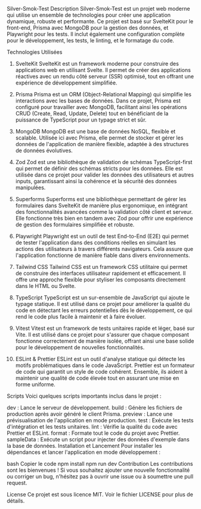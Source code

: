 Silver-Smok-Test
Description
Silver-Smok-Test est un projet web moderne qui utilise un ensemble de technologies pour créer une application dynamique, robuste et performante. Ce projet est basé sur SvelteKit pour le front-end, Prisma avec MongoDB pour la gestion des données, et Playwright pour les tests. Il inclut également une configuration complète pour le développement, les tests, le linting, et le formatage du code.

Technologies Utilisées
1. SvelteKit
SvelteKit est un framework moderne pour construire des applications web en utilisant Svelte. Il permet de créer des applications réactives avec un rendu côté serveur (SSR) optimisé, tout en offrant une expérience de développement simplifiée.

2. Prisma
Prisma est un ORM (Object-Relational Mapping) qui simplifie les interactions avec les bases de données. Dans ce projet, Prisma est configuré pour travailler avec MongoDB, facilitant ainsi les opérations CRUD (Create, Read, Update, Delete) tout en bénéficiant de la puissance de TypeScript pour un typage strict et sûr.

3. MongoDB
MongoDB est une base de données NoSQL, flexible et scalable. Utilisée ici avec Prisma, elle permet de stocker et gérer les données de l'application de manière flexible, adaptée à des structures de données évolutives.

4. Zod
Zod est une bibliothèque de validation de schémas TypeScript-first qui permet de définir des schémas stricts pour les données. Elle est utilisée dans ce projet pour valider les données des utilisateurs et autres inputs, garantissant ainsi la cohérence et la sécurité des données manipulées.

5. Superforms
Superforms est une bibliothèque permettant de gérer les formulaires dans SvelteKit de manière plus ergonomique, en intégrant des fonctionnalités avancées comme la validation côté client et serveur. Elle fonctionne très bien en tandem avec Zod pour offrir une expérience de gestion des formulaires simplifiée et robuste.

6. Playwright
Playwright est un outil de test End-to-End (E2E) qui permet de tester l'application dans des conditions réelles en simulant les actions des utilisateurs à travers différents navigateurs. Cela assure que l'application fonctionne de manière fiable dans divers environnements.

7. Tailwind CSS
Tailwind CSS est un framework CSS utilitaire qui permet de construire des interfaces utilisateur rapidement et efficacement. Il offre une approche flexible pour styliser les composants directement dans le HTML ou Svelte.

8. TypeScript
TypeScript est un sur-ensemble de JavaScript qui ajoute le typage statique. Il est utilisé dans ce projet pour améliorer la qualité du code en détectant les erreurs potentielles dès le développement, ce qui rend le code plus facile à maintenir et à faire évoluer.

9. Vitest
Vitest est un framework de tests unitaires rapide et léger, basé sur Vite. Il est utilisé dans ce projet pour s'assurer que chaque composant fonctionne correctement de manière isolée, offrant ainsi une base solide pour le développement de nouvelles fonctionnalités.

10. ESLint & Prettier
ESLint est un outil d'analyse statique qui détecte les motifs problématiques dans le code JavaScript. Prettier est un formateur de code qui garantit un style de code cohérent. Ensemble, ils aident à maintenir une qualité de code élevée tout en assurant une mise en forme uniforme.

Scripts
Voici quelques scripts importants inclus dans le projet :

dev : Lance le serveur de développement.
build : Génère les fichiers de production après avoir généré le client Prisma.
preview : Lance une prévisualisation de l'application en mode production.
test : Exécute les tests d'intégration et les tests unitaires.
lint : Vérifie la qualité du code avec Prettier et ESLint.
format : Formate tout le code du projet avec Prettier.
sampleData : Exécute un script pour injecter des données d'exemple dans la base de données.
Installation et Lancement
Pour installer les dépendances et lancer l'application en mode développement :

bash
Copier le code
npm install
npm run dev
Contribution
Les contributions sont les bienvenues ! Si vous souhaitez ajouter une nouvelle fonctionnalité ou corriger un bug, n'hésitez pas à ouvrir une issue ou à soumettre une pull request.

License
Ce projet est sous licence MIT. Voir le fichier LICENSE pour plus de détails.

